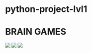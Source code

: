 # python-project-lvl1
# BRAIN GAMES
<a href="https://codeclimate.com/github/codeclimate/codeclimate/maintainability"><img src="https://api.codeclimate.com/v1/badges/a99a88d28ad37a79dbf6/maintainability" /></a>
<a href="https://codeclimate.com/github/codeclimate/codeclimate/test_coverage"><img src="https://api.codeclimate.com/v1/badges/a99a88d28ad37a79dbf6/test_coverage" /></a>
<a href="https://api.travis-ci.com/YuliaZZZ/python-project-lvl1.svg?branch=master"><img src="https://api.travis-ci.com/YuliaZZZ/python-project-lvl1.svg?branch=master"></a>
